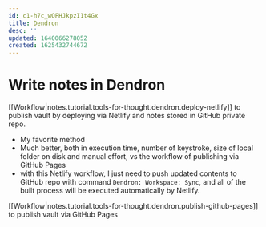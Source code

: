 ```yaml
---
id: c1-h7c_wOFHJkpzI1t4Gx
title: Dendron
desc: ''
updated: 1640066278052
created: 1625432744672
---
```

# Write notes in Dendron

[[Workflow|notes.tutorial.tools-for-thought.dendron.deploy-netlify]] to publish vault by deploying via Netlify and notes stored in GitHub private repo.
- My favorite method
- Much better, both in execution time, number of keystroke, size of local folder on disk and manual effort, vs the workflow of publishing via GitHub Pages
- with this Netlify workflow, I just need to push updated contents to GitHub repo with command `Dendron: Workspace: Sync`, and all of the built process will be executed automatically by Netlify.

[[Workflow|notes.tutorial.tools-for-thought.dendron.publish-github-pages]] to publish vault via GitHub Pages


